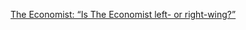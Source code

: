 [The Economist: “Is The Economist left- or right-wing?”](http://www.economist.com/blogs/economist-explains/2013/09/economist-explains-itself-0)
